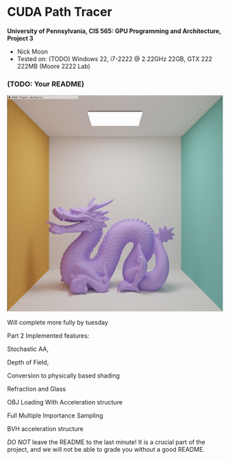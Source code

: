 CUDA Path Tracer
================

**University of Pennsylvania, CIS 565: GPU Programming and Architecture, Project 3**

* Nick Moon
* Tested on: (TODO) Windows 22, i7-2222 @ 2.22GHz 22GB, GTX 222 222MB (Moore 2222 Lab)

### (TODO: Your README)

![](img/renders/dragon.PNG)

Will complete more fully by tuesday

Part 2 Implemented features:

Stochastic AA,

Depth of Field,

Conversion to physically based shading

Refraction and Glass

OBJ Loading With Acceleration structure

Full Multiple Importance Sampling

BVH acceleration structure

*DO NOT* leave the README to the last minute! It is a crucial part of the
project, and we will not be able to grade you without a good README.

